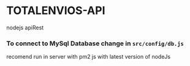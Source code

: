 # TOTALENVIOS-API
nodejs apiRest

### To connect to MySql Database change in `src/config/db.js`

recomend run in server with pm2 js with latest version of nodeJs
